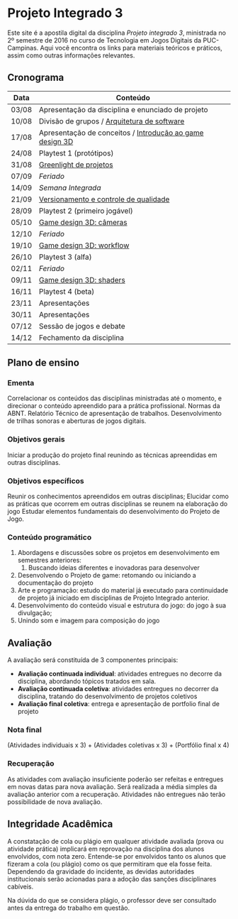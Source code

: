# Projeto Integrado 3

<!--<center>![](imgs/shuffling.gif)</center>-->

Este site é a apostila digital da disciplina *Projeto integrado 3*, ministrada no 2º semestre de 2016 no curso de Tecnologia em Jogos Digitais da PUC-Campinas. Aqui você encontra os links para materiais teóricos e práticos, assim como outras informações relevantes.

## Cronograma

| Data  | Conteúdo                                                     | 
|-------|--------------------------------------------------------------| 
| 03/08 | Apresentação da disciplina e enunciado de projeto            | 
| 10/08 | Divisão de grupos / [Arquitetura de software]()              | 
| 17/08 | Apresentação de conceitos / [Introdução ao game design 3D]() | 
| 24/08 | Playtest 1 (protótipos)                                      | 
| 31/08 | [Greenlight de projetos]()                                       | 
| 07/09 | *Feriado*                                                    | 
| 14/09 | *Semana Integrada*                                           | 
| 21/09 | [Versionamento e controle de qualidade]()                    | 
| 28/09 | Playtest 2 (primeiro jogável)                                | 
| 05/10 | [Game design 3D: câmeras]()                                  | 
| 12/10 | *Feriado*                                                    | 
| 19/10 | [Game design 3D: workflow]()                                 | 
| 26/10 | Playtest 3 (alfa)                                            | 
| 02/11 | *Feriado*                                                    | 
| 09/11 | [Game design 3D: shaders]()                                  | 
| 16/11 | Playtest 4 (beta)                                            | 
| 23/11 | Apresentações                                                | 
| 30/11 | Apresentações                                                | 
| 07/12 | Sessão de jogos e debate                                     | 
| 14/12 | Fechamento da disciplina                                     | 

## Plano de ensino

### Ementa

Correlacionar os conteúdos das disciplinas ministradas até o momento, e direcionar o conteúdo apreendido para a prática profissional. Normas da ABNT. Relatório Técnico de apresentação de trabalhos. Desenvolvimento de trilhas sonoras e aberturas de jogos digitais.

### Objetivos gerais

Iniciar a produção do projeto final reunindo as técnicas apreendidas em outras disciplinas.

### Objetivos específicos

Reunir os conhecimentos apreendidos em outras disciplinas; Elucidar como as práticas que ocorrem em outras disciplinas se reunem na elaboração do jogo Estudar elementos fundamentais do desenvolvimento do Projeto de Jogo.

### Conteúdo programático 

1. Abordagens e discussões sobre os projetos em desenvolvimento em semestres anteriores:
    1. Buscando ideias diferentes e inovadoras para desenvolver
2. Desenvolvendo o Projeto de game: retomando ou iniciando a documentação do projeto 
3. Arte e programação: estudo do material já executado para continuidade de projeto já iniciado em disciplinas de Projeto Integrado anterior.
4. Desenvolvimento do conteúdo visual e estrutura do jogo: do jogo à sua divulgação;
5. Unindo som e imagem para composição do jogo

## Avaliação

A avaliação será constituída de 3 componentes principais:

- **Avaliação continuada individual**: atividades entregues no decorre da disciplina, abordando tópicos tratados em sala.
- **Avaliação continuada coletiva**: atividades entregues no decorrer da disciplina, tratando do desenvolvimento de projetos coletivos
- **Avaliação final coletiva**: entrega e apresentação de portfolio final de projeto

### Nota final  

(Atividades individuais x 3) + (Atividades coletivas x 3) + (Portfólio final x 4)

### Recuperação

As atividades com avaliação insuficiente poderão ser refeitas e entregues em novas datas para nova avaliação. Será realizada a média simples da avaliação anterior com a recuperação. Atividades não entregues não terão possibilidade de nova avaliação. 

## Integridade Acadêmica

A constatação de cola ou plágio em qualquer atividade avaliada (prova ou atividade prática) implicará em reprovação na disciplina dos alunos envolvidos, com nota zero. Entende-se por envolvidos tanto os alunos que fizeram a cola (ou plágio) como os que permitiram que ela fosse feita. Dependendo da gravidade do incidente, as devidas autoridades institucionais serão acionadas para a adoção das sanções disciplinares cabíveis. 

Na dúvida do que se considera plágio, o professor deve ser consultado antes da entrega do trabalho em questão.
